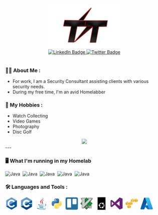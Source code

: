 <div id="header" align="center">
  <img src="https://github.com/ThatsSoTrieu/ThatsSoTrieu/blob/main/ThatsSoTrieu-Icon.png" width="250"/>
</div>

<div id="badges" align="center">
  <a href="https://www.linkedin.com/in/thatssotrieu/">
    <img src="https://img.shields.io/badge/LinkedIn-blue?style=for-the-badge&logo=linkedin&logoColor=white" alt="LinkedIn Badge"/>
  </a>
  <a href="https://twitter.com/ThatsSoTrieu">
    <img src="https://img.shields.io/badge/Twitter-blue?style=for-the-badge&logo=twitter&logoColor=white" alt="Twitter Badge"/>
  </a>
</div>

<div id="header" align="center">
  <img src="https://komarev.com/ghpvc/?username=ThatsSoTrieu&style=flat-square&color=blue" alt=""/>
</div>

### :man_technologist: About Me :
* 	For work, I am a Security Consultant assisting clients with various security needs.
* 	During my free time, I'm an avid Homelabber

### :flying_disc:	 My Hobbies :
*    Watch Collecting
*    Video Games
*    Photography
*    Disc Golf

<div id="header" align="center">
  <img src="https://github-readme-stats.vercel.app/api?username=ThatsSoTrieu&count_private=true&show_icons=true&include_all_commits=true&theme=dark&bg_color=ffffff00">
</div>
---

### :desktop_computer:	What I'm running in my Homelab 
<div>
  <img src="https://github.com/loganmarchione/homelab-svg-assets/blob/main/assets/proxmox.svg" title="Java" alt="Java" width="40" height="40"/>&nbsp;
  <img src="https://github.com/loganmarchione/homelab-svg-assets/blob/main/assets/portainer.svg" title="Java" alt="Java" width="40" height="40"/>&nbsp;
  <img src="https://github.com/loganmarchione/homelab-svg-assets/blob/main/assets/ubiquiti.svg" title="Java" alt="Java" width="40" height="40"/>&nbsp;
  <img src="https://github.com/loganmarchione/homelab-svg-assets/blob/main/assets/nginxproxymanager.svg" title="Java" alt="Java" width="40" height="40"/>&nbsp;
  <img src="https://github.com/loganmarchione/homelab-svg-assets/blob/main/assets/plex-black.svg" title="Java" alt="Java" width="40" height="40"/>&nbsp;

</div>

### :hammer_and_wrench: Languages and Tools :
<div>
  <img src="https://github.com/devicons/devicon/blob/master/icons/c/c-original.svg" title="Java" alt="Java" width="40" height="40"/>&nbsp;
  <img src="https://github.com/devicons/devicon/blob/master/icons/cplusplus/cplusplus-original.svg" title="Java" alt="Java" width="40" height="40"/>&nbsp;
  <img src="https://github.com/devicons/devicon/blob/master/icons/java/java-original.svg" title="Java" alt="Java" width="40" height="40"/>&nbsp;
  <img src="https://github.com/devicons/devicon/blob/master/icons/python/python-original.svg" title="Java" alt="Java" width="40" height="40"/>&nbsp;
  <img src="https://github.com/devicons/devicon/blob/master/icons/trello/trello-plain.svg" title="Java" alt="Java" width="40" height="40"/>&nbsp;
  <img src="https://github.com/devicons/devicon/blob/master/icons/vim/vim-original.svg" title="Java" alt="Java" width="40" height="40"/>&nbsp;
  <img src="https://github.com/devicons/devicon/blob/master/icons/ubuntu/ubuntu-plain.svg" title="Java" alt="Java" width="40" height="40"/>&nbsp;
  <img src="https://github.com/devicons/devicon/blob/master/icons/visualstudio/visualstudio-plain.svg" title="Java" alt="Java" width="40" height="40"/>&nbsp;
  <img src="https://github.com/devicons/devicon/blob/master/icons/amazonwebservices/amazonwebservices-original.svg" title="Java" alt="Java" width="40" height="40"/>&nbsp;  
  <img src="https://github.com/devicons/devicon/blob/master/icons/azure/azure-original.svg" title="Java" alt="Java" width="40" height="40"/>&nbsp;

</div>



<!--
**ThatsSoTrieu/ThatsSoTrieu** is a ✨ _special_ ✨ repository because its `README.md` (this file) appears on your GitHub profile.

Here are some ideas to get you started:

- 🔭 I’m currently working on ...
- 🌱 I’m currently learning ...
- 👯 I’m looking to collaborate on ...
- 🤔 I’m looking for help with ...
- 💬 Ask me about ...
- 📫 How to reach me: ...
- 😄 Pronouns: ...
- ⚡ Fun fact: ...
-->
